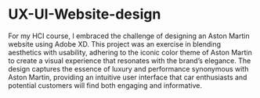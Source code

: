 # UX-UI-Website-design
For my HCI course, I embraced the challenge of designing an Aston Martin website using Adobe XD. This project was an exercise in blending aesthetics with usability, adhering to the iconic color theme of Aston Martin to create a visual experience that resonates with the brand’s elegance. The design captures the essence of luxury and performance synonymous with Aston Martin, providing an intuitive user interface that car enthusiasts and potential customers will find both engaging and informative.

